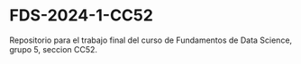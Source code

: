 # FDS-2024-1-CC52
Repositorio para el trabajo final del curso de Fundamentos de Data Science, grupo 5, seccion CC52.
